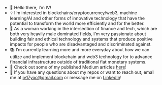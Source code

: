 - 👋 Hello there, I’m IV!
- 💡 I’m interested in blockchains/cryptocurrency/web3, machine learning/AI and other forms of innovative technology that have the potential to transform the world more efficiently and for the better.
- 🤖 As a woman working in the intersection of finance and tech, which are both very heavily male dominated fields, I'm very passionate about building fair and ethical technology and systems that produce positive impacts for people who are disadvantaged and discriminated against.
- 📚 I’m currently learning more and more everyday about how we can utilize and implement blockchain and web3 technology for to advance financial infrastructure outside of traditional fiat monetary systems.
- 📝 Check out some of my published Medium articles <a href="https://medium.com/@iv17yoo">here</a>!
- 💌 If you have any questions about my repos or want to reach out, email me at iv17yoo@gmail.com or message me on <a href="https://www.linkedin.com/in/iv-yoo-b9361bba/">LinkedIn</a>!

<!---
0x-iv/0x-iv is a ✨ special ✨ repository because its `README.md` (this file) appears on your GitHub profile.
You can click the Preview link to take a look at your changes.
--->
